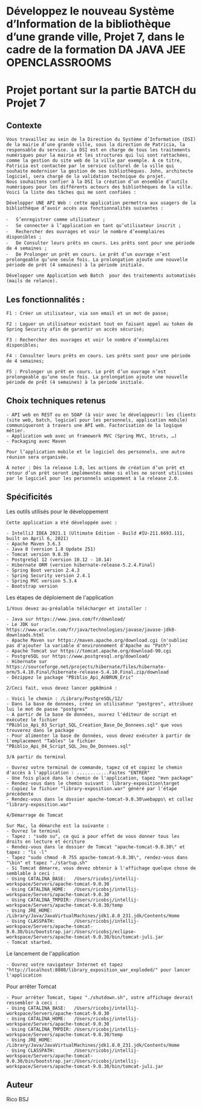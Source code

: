 # Développez le nouveau Système d’Information de la bibliothèque d’une grande ville, Projet 7, dans le cadre de la formation DA JAVA JEE OPENCLASSROOMS
# Projet portant sur la partie BATCH du Projet 7

## Contexte

    Vous travaillez au sein de la Direction du Système d’Information (DSI) de la mairie d’une grande ville, sous la direction de Patricia, la responsable du service. La DSI est en charge de tous les traitements numériques pour la mairie et les structures qui lui sont rattachées, comme la gestion du site web de la ville par exemple. À ce titre, Patricia est contactée par le service culturel de la ville qui souhaite moderniser la gestion de ses bibliothèques. John, architecte logiciel, sera chargé de la validation technique du projet.
    Nous souhaitons confier à la DSI la création d’un ensemble d’outils numériques pour les différents acteurs des bibliothèques de la ville. Voici la liste des tâches qui me sont confiées :

    Développer UNE API Web : cette application permettra aux usagers de la bibliothèque d’avoir accès aux fonctionnalités suivantes :

    ⁃	S’enregistrer comme utilisateur ;
    ⁃	Se connecter à l’application en tant qu’utilisateur inscrit ;
    ⁃	Rechercher des ouvrages et voir le nombre d’exemplaires disponibles ;
    ⁃	De Consulter leurs prêts en cours. Les prêts sont pour une période de 4 semaines ;
    ⁃	De Prolonger un prêt en cours. Le prêt d’un ouvrage n’est prolongeable qu’une seule fois. La prolongation ajoute une nouvelle période de prêt (4 semaines) à la période initiale.

    Développer une Application web Batch  pour des traitements automatisés (mails de relance).

## Les fonctionnalités :

    F1 : Créer un utilisateur, via son email et un mot de passe;

    F2 : Loguer un utilisateur existant tout en faisant appel au token de Spring Security afin de garantir un accès sécurisé;

    F3 : Rechercher des ouvrages et voir le nombre d’exemplaires disponibles;

    F4 : Consulter leurs prêts en cours. Les prêts sont pour une période de 4 semaines;

    F5 : Prolonger un prêt en cours. Le prêt d’un ouvrage n’est prolongeable qu’une seule fois. La prolongation ajoute une nouvelle période de prêt (4 semaines) à la période initiale.

## Choix techniques retenus

	- API web en REST ou en SOAP (à voir avec le développeur): les clients (site web, batch, logiciel pour les personnels, application mobile) communiqueront à travers une API web. Factorisation de la logique métier.
	- Application web avec un framework MVC (Spring MVC, Struts, …)
	- Packaging avec Maven

	Pour l’application mobile et le logiciel des personnels, une autre réunion sera organisée.

	À noter : Dès la release 1.0, les actions de création d’un prêt et retour d’un prêt seront implémentés même si elles ne seront utilisées par le logiciel pour les personnels uniquement à la release 2.0.

## Spécificités

Les outils utilisés pour le développement

	Cette application a été développée avec :
	
	- IntelliJ IDEA 2021.1 (Ultimate Edition - Build #IU-211.6693.111, built on April 6, 2021)
	- Apache Maven 3.6.3
	- Java 8 (version 1.8 Update 251)
	- Tomcat version 9.0.39
	- PostgreSql 12 (version 10.12 - 10.14)
	- Hibernate ORM (version hibernate-release-5.2.4.Final)
	- Spring Boot version 2.4.3
	- Spring Security version 2.4.1
	- Spring MVC version 5.3.4
	- Bootstrap version

Les étapes de déploiement de l'application

	1/Vous devez au-préalable télécharger et installer :
	
	- Java sur https://www.java.com/fr/download/
	- Le JDK sur https://www.oracle.com/fr/java/technologies/javase/javase-jdk8-downloads.html
	- Apache Maven sur https://maven.apache.org/download.cgi (n'oubliez pas d'ajouter la variable d'environnement d'Apache au "Path")
	- Apache Tomcat sur https://tomcat.apache.org/download-90.cgi
	- PostgreSQL sur https://www.postgresql.org/download/
	- Hibernate sur https://sourceforge.net/projects/hibernate/files/hibernate-orm/5.4.10.Final/hibernate-release-5.4.10.Final.zip/download
	- Dézippez le package "PBiblio_Api_AUBRUN_Eric"
	
	2/Ceci fait, vous devez lancer pgAdmin4 :
	
	- Voici le chemin : /Library/PostgreSQL/12/
	- Dans la base de données, créez un utilisateur "postgres", attribuez lui le mot de passe "postgres"
	- A partir de la base de données, ouvrez l'éditeur de script et exécutez le fichier "PBiblio_Api_03_Script_SQL_Creation_Base_De_Donnees.sql" que vous trouverez dans le package
	- Pour alimenter la base de données, vous devez exécuter à partir de l'emplacement "Tables" le fichier "PBiblio_Api_04_Script_SQL_Jeu_De_Donnees.sql"
	
	3/A partir du terminal
	
	- Ouvrez votre terminal de commande, tapez cd et copiez le chemin d'accès à l'application : ............Faites "ENTRER"
	- Une fois placé dans le chemin de l'application, tapez "mvn package"
	- Rendez-vous dans le chemin suivant : library-exposition\target
	- Copiez le fichier "library-exposition.war" généré par l'étape précédente
	- Rendez-vous dans le dossier apache-tomcat-9.0.30\webapps\ et collez "library-exposition.war"
	
	4/Démarrage de Tomcat
	
	Sur Mac, la démarche est la suivante :
	- Ouvrez le terminal
	- Tapez : "sudo su", ce qui a pour effet de vous donner tous les droits en lecture et écriture
	- Rendez-vous dans le dossier de Tomcat "apache-tomcat-9.0.30\" et tapez : "ls -l"
	- Tapez "sudo chmod -R 755 apache-tomcat-9.0.30\", rendez-vous dans "\bin" et tapez "./startup.sh"
	- Si Tomcat démarre, vous devez obtenir à l'affichage quelque chose de semblable à ceci :
	- Using CATALINA_BASE:   /Users/ricobsj/intellij-workspace/Servers/apache-tomcat-9.0.30
	- Using CATALINA_HOME:   /Users/ricobsj/intellij-workspace/Servers/apache-tomcat-9.0.30
	- Using CATALINA_TMPDIR: /Users/ricobsj/intellij-workspace/Servers/apache-tomcat-9.0.30/temp
	- Using JRE_HOME:        /Library/Java/JavaVirtualMachines/jdk1.8.0_231.jdk/Contents/Home
	- Using CLASSPATH:       /Users/ricobsj/intellij-workspace/Servers/apache-tomcat-9.0.30/bin/bootstrap.jar:/Users/ricobsj/eclipse-workspace/Servers/apache-tomcat-9.0.30/bin/tomcat-juli.jar
	- Tomcat started.

Le lancement de l'application

    - Ouvrez votre navigateur Internet et tapez "http://localhost:8080/library_exposition_war_exploded/" pour lancer l'application

Pour arrêter Tomcat

    - Pour arrêter Tomcat, tapez "./shutdown.sh", votre affichage devrait ressembler à ceci :
	- Using CATALINA_BASE:   /Users/ricobsj/intellij-workspace/Servers/apache-tomcat-9.0.30
	- Using CATALINA_HOME:   /Users/ricobsj/intellij-workspace/Servers/apache-tomcat-9.0.30
	- Using CATALINA_TMPDIR: /Users/ricobsj/intellij-workspace/Servers/apache-tomcat-9.0.30/temp
	- Using JRE_HOME:        /Library/Java/JavaVirtualMachines/jdk1.8.0_231.jdk/Contents/Home
	- Using CLASSPATH:       /Users/ricobsj/intellij-workspace/Servers/apache-tomcat-9.0.30/bin/bootstrap.jar:/Users/ricobsj/intellij-workspace/Servers/apache-tomcat-9.0.30/bin/tomcat-juli.jar

## Auteur

Rico BSJ